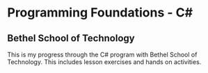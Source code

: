 # Programming Foundations - C#

## Bethel School of Technology
This is my progress through the C# program with Bethel School of Technology. This includes lesson exercises and hands on activities. 
